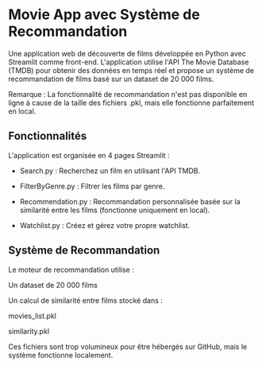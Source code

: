 # Movie App avec Système de Recommandation
Une application web de découverte de films développée en Python avec Streamlit comme front-end. L'application utilise l'API The Movie Database (TMDB) pour obtenir des données en temps réel et propose un système de recommandation de films basé sur un dataset de 20 000 films.

Remarque : La fonctionnalité de recommandation n'est pas disponible en ligne à cause de la taille des fichiers .pkl, mais elle fonctionne parfaitement en local.

## Fonctionnalités
L'application est organisée en 4 pages Streamlit :

- Search.py : Recherchez un film en utilisant l'API TMDB.

- FilterByGenre.py : Filtrer les films par genre.

- Recommendation.py : Recommandation personnalisée basée sur la similarité entre les films (fonctionne uniquement en local).

- Watchlist.py : Créez et gérez votre propre watchlist.

## Système de Recommandation
Le moteur de recommandation utilise :

Un dataset de 20 000 films

Un calcul de similarité entre films stocké dans :

movies_list.pkl

similarity.pkl

Ces fichiers sont trop volumineux pour être hébergés sur GitHub, mais le système fonctionne localement.
